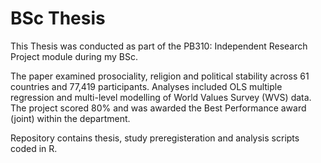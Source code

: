 # BSc Thesis
This Thesis was conducted as part of the PB310: Independent Research Project module during my BSc.

The paper examined prosociality, religion and political stability across 61 countries and 77,419 participants. Analyses included OLS multiple regression and multi-level modelling of World Values Survey (WVS) data. The project scored 80% and was awarded the Best Performance award (joint) within the department.

Repository contains thesis, study preregisteration and analysis scripts coded in R.
